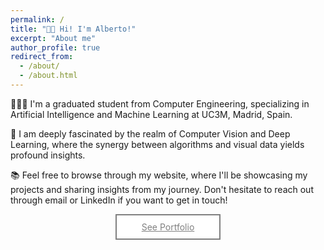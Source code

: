 ```yaml
---
permalink: /
title: "👋🏼 Hi! I'm Alberto!"
excerpt: "About me"
author_profile: true
redirect_from: 
  - /about/
  - /about.html
---
```


👨🏻‍💻 I'm a graduated student from Computer Engineering, specializing in Artificial Intelligence and Machine Learning at UC3M, Madrid, Spain.

🔬 I am deeply fascinated by the realm of Computer Vision and Deep Learning, where the synergy between algorithms and visual data yields profound insights.

📚 Feel free to browse through my website, where I'll be showcasing my projects and sharing insights from my journey. Don't hesitate to reach out through email or LinkedIn if you want to get in touch!



<style>
.my-button {
  display: inline-block;
  padding: 10px 40px;
  background-color: white;
  border: 2px solid grey;
  color: grey;
  transition: background-color 0.3s, color 0.3s;
}

.my-button:hover {
  background-color: lightgrey;
  color: white;
}

.my-button:active {
  background-color: darkgrey;
  color: white;
}
</style>
<p align="center">
    <a class="my-button" href="https://alberto-mate.github.io/portfolio/">See Portfolio</a>
</p>

